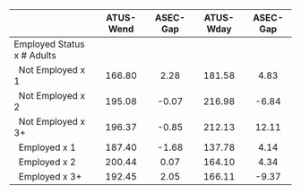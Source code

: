 
|                      |    ATUS-Wend |     ASEC-Gap |    ATUS-Wday |     ASEC-Gap |
| -------------------- | :----------: | :----------: | :----------: | :----------: |
| Employed Status x # Adults |              |              |              |              |
| &nbsp;&nbsp;Not Employed x 1 |       166.80 |         2.28 |       181.58 |         4.83 |
| &nbsp;&nbsp;Not Employed x 2 |       195.08 |        -0.07 |       216.98 |        -6.84 |
| &nbsp;&nbsp;Not Employed x 3+ |       196.37 |        -0.85 |       212.13 |        12.11 |
| &nbsp;&nbsp;Employed x 1 |       187.40 |        -1.68 |       137.78 |         4.14 |
| &nbsp;&nbsp;Employed x 2 |       200.44 |         0.07 |       164.10 |         4.34 |
| &nbsp;&nbsp;Employed x 3+ |       192.45 |         2.05 |       166.11 |        -9.37 |

